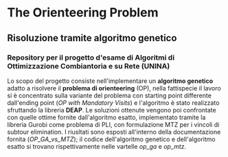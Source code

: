 # The Orienteering Problem
## Risoluzione tramite algoritmo genetico
### Repository per il progetto d'esame di Algoritmi di Ottimizzazione Combiantoria e su Rete (UNINA)

Lo scopo del progetto consiste nell'implementare un **algoritmo genetico** adatto a risolvere il **problema di orienteering** (OP), nella fattispecie il lavoro si è concentrato sulla variante del problema con starting point differente dall'ending point (_OP with Mandatory Visits_) e l'algoritmo è stato realizzato sfruttando la libreria **DEAP**. Le soluzioni ottenute vengono poi confrontate con quelle ottime fornite dall'algoritmo esatto, implementato tramite la libreria Gurobi come problema di PLI, con formulazione MTZ per i vincoli di subtour elimination. I riusltati sono esposti all'interno della documentazione fornita (_OP_GA_vs_MTZ_); il codice dell'algoritmo genetico e dell'algoritmo esatto si trovano rispettivamente nelle vartelle _op_ga_ e _op_mtz_.
